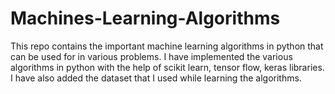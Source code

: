 # Machines-Learning-Algorithms


This repo contains the important machine learning algorithms in python that can be used for in various problems. I have implemented the various algorithms in python with the help of scikit learn, tensor flow, keras libraries. I have also added the dataset that I used while learning the algorithms.
